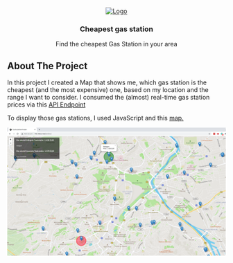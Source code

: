 <!-- PROJECT LOGO -->
<br />
<p align="center">
  <a href="![image](https://user-images.githubusercontent.com/59144947/123523214-9531cb00-d6c2-11eb-946c-81805eef47de.png)">
    <img src="images/logo.png" alt="Logo" width="80" height="80">
  </a>

  <h3 align="center">Cheapest gas station</h3>

  <p align="center">
    Find the cheapest Gas Station in your area
  </p>
</p>

## About The Project
In this project I created a Map that shows me, which gas station is the cheapest (and the most expensive) one, based on my location and the range I want to consider. 
I consumed the (almost) real-time gas station prices via this [API Endpoint](https://creativecommons.tankerkoenig.de/)     

To display those gas stations, I used JavaScript and this [map.](https://docs.mapbox.com/api/overview/)

![front_end](https://raw.githubusercontent.com/DanielGuo1/cheapest_gasstation/main/images/frontend.png)
